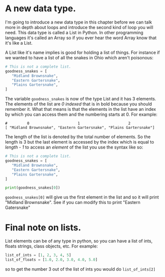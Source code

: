 # A new data type.

I'm going to introduce a new data type in this chapter before we can talk more
in depth about loops and introduce the second kind of loop you will need. This
data type is called a List in Python. In other programming languages it's called
an Array so if you ever hear the word Array know that it's like a List.

A List like it's name implies is good for holding a list of things. For instance
if we wanted to have a list of all the snakes in Ohio which aren't poisonous:

```python
# This is not a complete list.
goodness_snakes = [
   "Midland Brownsnake",
   "Eastern Gartersnake",
   "Plains Gartersnake",
]
```

The variable `goodness_snakes` is now of the type List and it has 3 elements.
The elements of the list are *0 indexed* that is in bold because you should
remember it. What that means is that the elements in the list have an index
by which you can access them and the numbering starts at 0. For example:

```
#         0                      1                      2
[ "Midland Brownsnake", "Eastern Gartersnake", "Plains Gartersnake"]
```

The length of the list is denoted by the total number of elements. So the length
is 3 but the last element is accessed by the index which is equal to *length - 1*
to access an *element* of the list you use the syntax like so:

```python
# This is not a complete list.
goodness_snakes = [
   "Midland Brownsnake",
   "Eastern Gartersnake",
   "Plains Gartersnake",
]

print(goodness_snakes[0])
```

`goodness_snakes[0]` will give us the first element in the list and so it will
print "Midland Brownsnake". See if you can modify this to print "Eastern Gatersnake"

# Final note on lists.
List elements can be of any type in python, so you can have a list of ints, floats
strings, class objects, etc. For example:

```python
list_of_ints = [1, 2, 3, 4, 5]
list_of_floats = [1.0, 2.0, 3.0, 4.0, 5.0]
```

so to get the number 3 out of the list of ints you would do `list_of_ints[2]`
